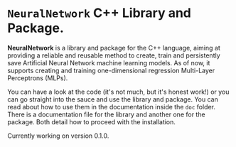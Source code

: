 # `NeuralNetwork` C++ Library and Package.
**NeuralNetwork** is a library and package for the C++ language, aiming at providing a reliable and reusable method to create, train and persistently save Artificial Neural Network machine learning models. As of now, it supports creating and training one-dimensional regression Multi-Layer Perceptrons (MLPs).

You can have a look at the code (it's not much, but it's honest work!) or you can go straight into the sauce and use the library and package. You can read about how to use them in the documentation inside the `doc` folder. There is a documentation file for the library and another one for the package. Both detail how to proceed with the installation.

Currently working on version 0.1.0.